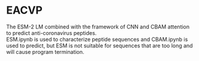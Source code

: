 # EACVP
The ESM-2 LM combined with the framework of CNN and CBAM attention to predict anti-coronavirus peptides.  
ESM.ipynb is used to characterize peptide sequences and CBAM.ipynb is used to predict, but ESM is not suitable for sequences that are too long and will cause program termination.
